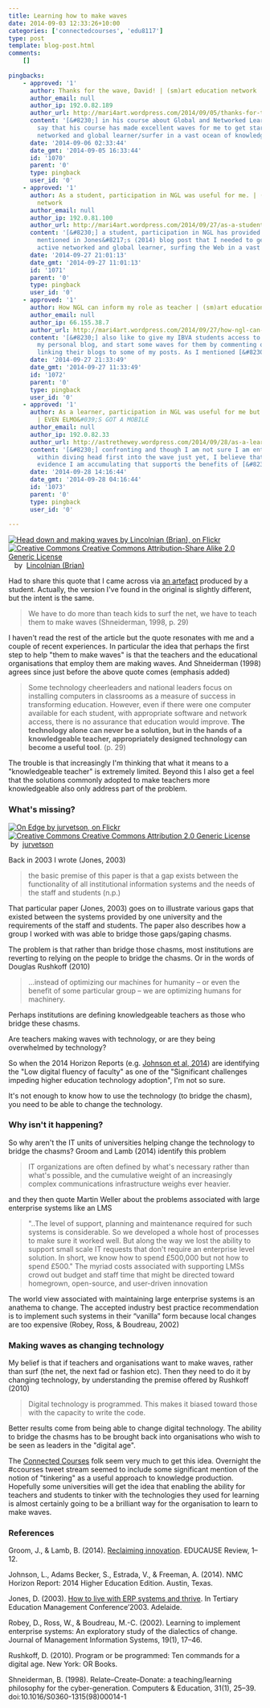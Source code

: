 ```yaml
---
title: Learning how to make waves
date: 2014-09-03 12:33:26+10:00
categories: ['connectedcourses', 'edu8117']
type: post
template: blog-post.html
comments:
    []
    
pingbacks:
    - approved: '1'
      author: Thanks for the wave, David! | (sm)art education network
      author_email: null
      author_ip: 192.0.82.189
      author_url: http://mari4art.wordpress.com/2014/09/05/thanks-for-the-wave-david/
      content: '[&#8230;] in his course about Global and Networked Learning, I can honestly
        say that his course has made excellent waves for me to get started as an active
        networked and global learner/surfer in a vast ocean of knowledge. [&#8230;]'
      date: '2014-09-06 02:33:44'
      date_gmt: '2014-09-05 16:33:44'
      id: '1070'
      parent: '0'
      type: pingback
      user_id: '0'
    - approved: '1'
      author: As a student, participation in NGL was useful for me. | (sm)art education
        network
      author_email: null
      author_ip: 192.0.81.100
      author_url: http://mari4art.wordpress.com/2014/09/27/as-a-student-participation-in-ngl-was-useful-for-me/
      content: '[&#8230;] a student, participation in NGL has provided the push of waves
        mentioned in Jones&#8217;s (2014) blog post that I needed to get started as an
        active networked and global learner, surfing the Web in a vast [&#8230;]'
      date: '2014-09-27 21:01:13'
      date_gmt: '2014-09-27 11:01:13'
      id: '1071'
      parent: '0'
      type: pingback
      user_id: '0'
    - approved: '1'
      author: How NGL can inform my role as teacher | (sm)art education network
      author_email: null
      author_ip: 66.155.38.7
      author_url: http://mari4art.wordpress.com/2014/09/27/how-ngl-can-inform-my-role-as-teacher/
      content: '[&#8230;] also like to give my IBVA students access to a class blog and
        my personal blog, and start some waves for them by commenting on their blogs and
        linking their blogs to some of my posts. As I mentioned [&#8230;]'
      date: '2014-09-27 21:33:49'
      date_gmt: '2014-09-27 11:33:49'
      id: '1072'
      parent: '0'
      type: pingback
      user_id: '0'
    - approved: '1'
      author: As a learner, participation in NGL was useful for me but I now know why!
        | EVEN ELMO&#039;S GOT A MOBILE
      author_email: null
      author_ip: 192.0.82.33
      author_url: http://astrethewey.wordpress.com/2014/09/28/as-a-learner-participation-in-ngl-was-useful-for-me-but-i-now-know-why/
      content: '[&#8230;] confronting and though I am not sure I am entirely comfortable
        within diving head first into the wave just yet, I believe that the increasing
        evidence I am accumulating that supports the benefits of [&#8230;]'
      date: '2014-09-28 14:16:44'
      date_gmt: '2014-09-28 04:16:44'
      id: '1073'
      parent: '0'
      type: pingback
      user_id: '0'
    
---
```

[![Head down and making waves by Lincolnian (Brian), on Flickr](images/182268234_ec660f5e8e_m.jpg "Head down and making waves by Lincolnian (Brian), on Flickr")](https://www.flickr.com/photos/lincolnian/182268234/)  
[![Creative Commons Creative Commons Attribution-Share Alike 2.0 Generic License](images/80x15.png "Creative Commons Creative Commons Attribution-Share Alike 2.0 Generic License")](http://creativecommons.org/licenses/by-sa/2.0/)   by  [](https://www.flickr.com/people/lincolnian/)[Lincolnian (Brian)](https://www.flickr.com/people/lincolnian/) [](http://www.imagecodr.org/)

Had to share this quote that I came across via [an artefact](http://aspire2teach.wordpress.com/2014/08/19/online-artefact-2/) produced by a student. Actually, the version I've found in the original is slightly different, but the intent is the same.

> We have to do more than teach kids to surf the net, we have to teach them to make waves (Shneiderman, 1998, p. 29)

I haven't read the rest of the article but the quote resonates with me and a couple of recent experiences. In particular the idea that perhaps the first step to help "them to make waves" is that the teachers and the educational organisations that employ them are making waves. And Shneiderman (1998) agrees since just before the above quote comes (emphasis added)

> Some technology cheerleaders and national leaders focus on installing computers in classrooms as a measure of success in transforming education. However, even if there were one computer available for each student, with appropriate software and network access, there is no assurance that education would improve. **The technology alone can never be a solution, but in the hands of a knowledgeable teacher, appropriately designed technology can become a useful tool**. (p. 29)

The trouble is that increasingly I'm thinking that what it means to a "knowledgeable teacher" is extremely limited. Beyond this I also get a feel that the solutions commonly adopted to make teachers more knowledgeable also only address part of the problem.

### What's missing?

[![On Edge by jurvetson, on Flickr](images/1718831_994f6a403d_m.jpg "On Edge by jurvetson, on Flickr")](https://www.flickr.com/photos/jurvetson/1718831/)  
[![Creative Commons Creative Commons Attribution 2.0 Generic License](images/80x15.png "Creative Commons Creative Commons Attribution 2.0 Generic License")](http://creativecommons.org/licenses/by/2.0/)   by  [](https://www.flickr.com/people/jurvetson/)[jurvetson](https://www.flickr.com/people/jurvetson/) [](http://www.imagecodr.org/)

Back in 2003 I wrote (Jones, 2003)

> the basic premise of this paper is that a gap exists between the functionality of all institutional information systems and the needs of the staff and students (n.p.)

That particular paper (Jones, 2003) goes on to illustrate various gaps that existed between the systems provided by one university and the requirements of the staff and students. The paper also describes how a group I worked with was able to bridge those gaps/gaping chasms.

The problem is that rather than bridge those chasms, most institutions are reverting to relying on the people to bridge the chasms. Or in the words of Douglas Rushkoff (2010)

> …instead of optimizing our machines for humanity – or even the benefit of some particular group – we are optimizing humans for machinery.

Perhaps institutions are defining knowledgeable teachers as those who bridge these chasms.

Are teachers making waves with technology, or are they being overwhelmed by technology?

So when the 2014 Horizon Reports (e.g. [Johnson et al, 2014](http://www.nmc.org/publications/2014-horizon-report-higher-ed)) are identifying the "Low digital fluency of faculty" as one of the "Significant challenges impeding higher education technology adoption", I'm not so sure.

It's not enough to know how to use the technology (to bridge the chasm), you need to be able to change the technology.

### Why isn't it happening?

So why aren't the IT units of universities helping change the technology to bridge the chasms? Groom and Lamb (2014) identify this problem

> IT organizations are often defined by what's necessary rather than what's possible, and the cumulative weight of an increasingly complex communications infrastructure weighs ever heavier.

and they then quote Martin Weller about the problems associated with large enterprise systems like an LMS

> "..The level of support, planning and maintenance required for such systems is considerable. So we developed a whole host of processes to make sure it worked well. But along the way we lost the ability to support small scale IT requests that don't require an enterprise level solution. In short, we know how to spend £500,000 but not how to spend £500." The myriad costs associated with supporting LMSs crowd out budget and staff time that might be directed toward homegrown, open-source, and user-driven innovation

The world view associated with maintaining large enterprise systems is an anathema to change. The accepted industry best practice recommendation is to implement such systems in their “vanilla” form because local changes are too expensive (Robey, Ross, & Boudreau, 2002)

### Making waves as changing technology

My belief is that if teachers and organisations want to make waves, rather than surf (the net, the next fad or fashion etc). Then they need to do it by changing technology, by understanding the premise offered by Rushkoff (2010)

> Digital technology is programmed. This makes it biased toward those with the capacity to write the code.

Better results come from being able to change digital technology. The ability to bridge the chasms has to be brought back into organisations who wish to be seen as leaders in the "digital age".

The [Connected Courses](http://connectedcourses.net/) folk seem very much to get this idea. Overnight the #ccourses tweet stream seemed to include some significant mention of the notion of "tinkering" as a useful approach to knowledge production. Hopefully some universities will get the idea that enabling the ability for teachers and students to tinker with the technologies they used for learning is almost certainly going to be a brilliant way for the organisation to learn to make waves.

### References

Groom, J., & Lamb, B. (2014). [Reclaiming innovation](http://www.educause.edu/visuals/shared/er/extras/2014/ReclaimingInnovation/default.html). EDUCAUSE Review, 1–12.

Johnson, L., Adams Becker, S., Estrada, V., & Freeman, A. (2014). NMC Horizon Report: 2014 Higher Education Edition. Austin, Texas.

Jones, D. (2003). [How to live with ERP systems and thrive](/blog2/publications/how-to-live-with-erp-systems-and-thrive/). In Tertiary Education Management Conference’2003. Adelaide.

Robey, D., Ross, W., & Boudreau, M.-C. (2002). Learning to implement enterprise systems: An exploratory study of the dialectics of change. Journal of Management Information Systems, 19(1), 17–46.

Rushkoff, D. (2010). Program or be programmed: Ten commands for a digital age. New York: OR Books.

Shneiderman, B. (1998). Relate–Create–Donate: a teaching/learning philosophy for the cyber-generation. Computers & Education, 31(1), 25–39. doi:10.1016/S0360-1315(98)00014-1